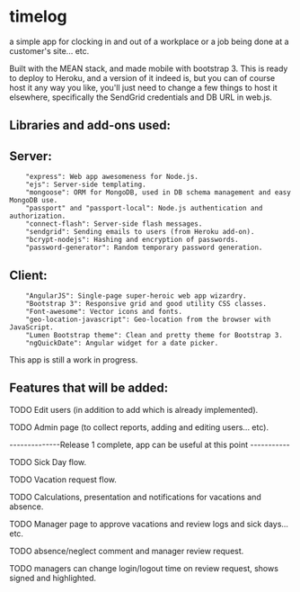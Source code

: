 timelog
=======

a simple app for clocking in and out of a workplace or a job being done at a customer's site... etc.

Built with the MEAN stack, and made mobile with bootstrap 3.
This is ready to deploy to Heroku, and a version of it indeed is, but you can of course host it any way you like, you'll just need to change a few things to host it elsewhere, specifically the SendGrid credentials and DB URL in web.js.

Libraries and add-ons used:
---------------------------
Server:
-------

        "express": Web app awesomeness for Node.js.
        "ejs": Server-side templating.
        "mongoose": ORM for MongoDB, used in DB schema management and easy MongoDB use.
        "passport" and "passport-local": Node.js authentication and authorization.
        "connect-flash": Server-side flash messages.
        "sendgrid": Sending emails to users (from Heroku add-on).
        "bcrypt-nodejs": Hashing and encryption of passwords.
        "password-generator": Random temporary password generation.
        
Client:
-------

        "AngularJS": Single-page super-heroic web app wizardry.
        "Bootstrap 3": Responsive grid and good utility CSS classes.
        "Font-awesome": Vector icons and fonts.
        "geo-location-javascript": Geo-location from the browser with JavaScript.
        "Lumen Bootstrap theme": Clean and pretty theme for Bootstrap 3.
        "ngQuickDate": Angular widget for a date picker.


This app is still a work in progress.

Features that will be added:
----------------------------

TODO Edit users (in addition to add which is already implemented).

TODO Admin page (to collect reports, adding and editing users... etc).

--------------Release 1 complete, app can be useful at this point -----------

TODO Sick Day flow.

TODO Vacation request flow.

TODO Calculations, presentation and notifications for vacations and absence.

TODO Manager page to approve vacations and review logs and sick days... etc.

TODO absence/neglect comment and manager review request.

TODO managers can change login/logout time on review request, shows signed and highlighted.